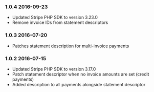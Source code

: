 ### 1.0.4 2016-09-23

* Updated Stripe PHP SDK to version 3.23.0
* Remove invoice IDs from statement descriptors

### 1.0.3 2016-07-20

* Patches statement description for multi-invoice payments

### 1.0.2 2016-07-15

* Updated Stripe PHP SDK to version 3.17.0
* Patch statement descriptor when no invoice amounts are set (credit payments)
* Added description to all payments alongside statement descriptor